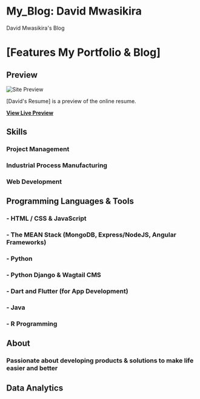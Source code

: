 # My_Blog: David Mwasikira
David Mwasikira's Blog

# [Features My Portfolio & Blog]


## Preview

![Site Preview](./site_page.jpg "title")

[David's Resume] is a preview of the online resume.

**[View Live Preview](https://sites.google.com/view/david-mwasikira/david-resume)**

## Skills

### Project Management 
### Industrial Process Manufacturing
### Web Development




## Programming Languages & Tools

### - HTML / CSS & JavaScript
### - The MEAN Stack (MongoDB, Express/NodeJS, Angular Frameworks)
### - Python
### - Python Django & Wagtail CMS
### - Dart and Flutter (for App Development)
### - Java
### - R Programming




## About

### Passionate about developing products & solutions to make life easier and better



## Data Analytics

